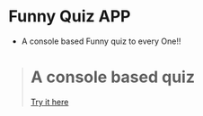 
# Funny Quiz APP
* A console based Funny quiz to every One!!

> # A console based quiz 
> [Try  it here ](https://replit.com/@sunny1702/Funny-Quiz-1#index.js)
